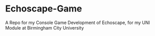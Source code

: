 # Echoscape-Game
A Repo for my Console Game Development of Echoscape, for my UNI Module at Birmingham City University
